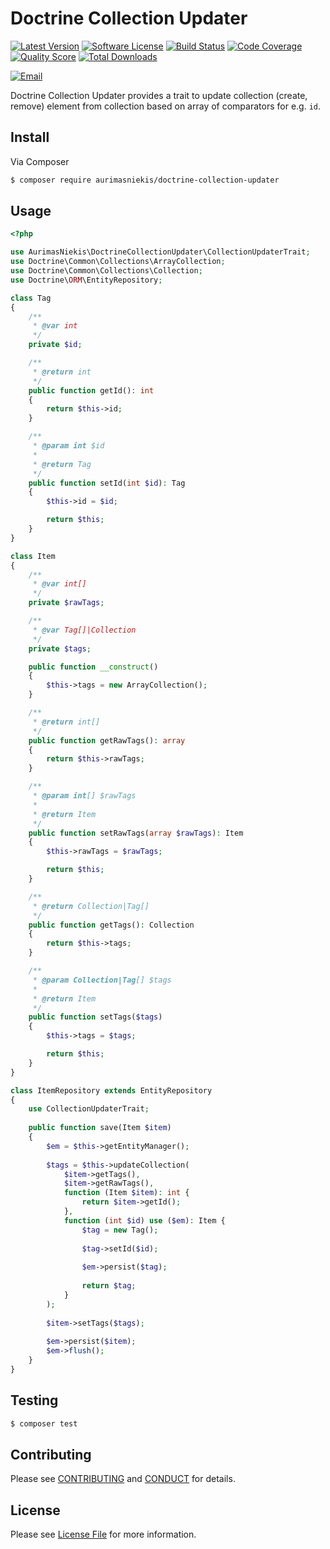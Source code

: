 # Doctrine Collection Updater

[![Latest Version](https://img.shields.io/github/release/aurimasniekis/doctrine-collection-updater.svg?style=flat-square)](https://github.com/aurimasniekis/doctrine-collection-updater/releases)
[![Software License](https://img.shields.io/badge/license-MIT-brightgreen.svg?style=flat-square)](LICENSE)
[![Build Status](https://img.shields.io/travis/aurimasniekis/doctrine-collection-updater.svg?style=flat-square)](https://travis-ci.org/aurimasniekis/doctrine-collection-updater)
[![Code Coverage](https://img.shields.io/scrutinizer/coverage/g/aurimasniekis/doctrine-collection-updater.svg?style=flat-square)](https://scrutinizer-ci.com/g/aurimasniekis/doctrine-collection-updater)
[![Quality Score](https://img.shields.io/scrutinizer/g/aurimasniekis/doctrine-collection-updater.svg?style=flat-square)](https://scrutinizer-ci.com/g/aurimasniekis/doctrine-collection-updater)
[![Total Downloads](https://img.shields.io/packagist/dt/aurimasniekis/doctrine-collection-updater.svg?style=flat-square)](https://packagist.org/packages/aurimasniekis/doctrine-collection-updater)

[![Email](https://img.shields.io/badge/email-aurimas@niekis.lt-blue.svg?style=flat-square)](mailto:aurimas@niekis.lt)

Doctrine Collection Updater provides a trait to update collection (create, remove) element from collection based on array of comparators for e.g. `id`.

## Install

Via Composer

```bash
$ composer require aurimasniekis/doctrine-collection-updater
```

## Usage

```php
<?php

use AurimasNiekis\DoctrineCollectionUpdater\CollectionUpdaterTrait;
use Doctrine\Common\Collections\ArrayCollection;
use Doctrine\Common\Collections\Collection;
use Doctrine\ORM\EntityRepository;

class Tag
{
    /**
     * @var int
     */
    private $id;

    /**
     * @return int
     */
    public function getId(): int
    {
        return $this->id;
    }

    /**
     * @param int $id
     *
     * @return Tag
     */
    public function setId(int $id): Tag
    {
        $this->id = $id;

        return $this;
    }
}

class Item
{
    /**
     * @var int[]
     */
    private $rawTags;

    /**
     * @var Tag[]|Collection
     */
    private $tags;

    public function __construct()
    {
        $this->tags = new ArrayCollection();
    }

    /**
     * @return int[]
     */
    public function getRawTags(): array
    {
        return $this->rawTags;
    }

    /**
     * @param int[] $rawTags
     *
     * @return Item
     */
    public function setRawTags(array $rawTags): Item
    {
        $this->rawTags = $rawTags;

        return $this;
    }

    /**
     * @return Collection|Tag[]
     */
    public function getTags(): Collection
    {
        return $this->tags;
    }

    /**
     * @param Collection|Tag[] $tags
     *
     * @return Item
     */
    public function setTags($tags)
    {
        $this->tags = $tags;

        return $this;
    }
}

class ItemRepository extends EntityRepository
{
    use CollectionUpdaterTrait;
    
    public function save(Item $item)
    {
        $em = $this->getEntityManager();
        
        $tags = $this->updateCollection(
            $item->getTags(),
            $item->getRawTags(),
            function (Item $item): int {
                return $item->getId();
            },
            function (int $id) use ($em): Item {
                $tag = new Tag();
                
                $tag->setId($id);
                
                $em->persist($tag);
                
                return $tag;
            }
        );
        
        $item->setTags($tags);
        
        $em->persist($item);
        $em->flush();
    }
}
```

## Testing

```bash
$ composer test
```


## Contributing

Please see [CONTRIBUTING](CONTRIBUTING.md) and [CONDUCT](CONDUCT.md) for details.


## License

Please see [License File](LICENSE) for more information.
